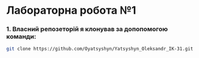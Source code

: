 # **Лабораторна робота №1**

### 1. Власний репозеторій я клонував за допопомогою команди:
```sh
git clone https://github.com/Oyatsyshyn/Yatsyshyn_Oleksandr_IK-31.git
``` 